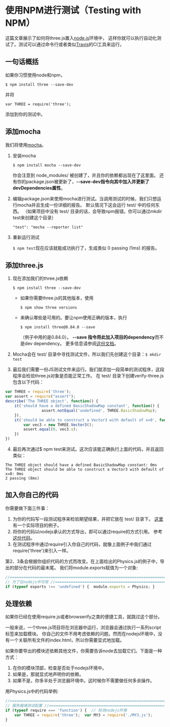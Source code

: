 # 使用NPM进行测试（Testing with NPM）

这篇文章展示了如何将three.js置入[node.js](https://nodejs.org/en/)环境中， 这样你就可以执行自动化测试了。测试可以通过命令行或者类似[Travis](https://travis-ci.org/)的CI工具来运行。

## 一句话概括

如果你习惯使用node和npm，

`$ npm install three --save-dev`

并将

`var THREE = require('three');`

添加到你的测试中。



## 添加mocha

我们将使用[mocha](https://mochajs.org/)。

1. 安装mocha

   `$ npm install mocha --save-dev`

   你会注意到 node_modules/ 被创建了，并且你的依赖都出现在了这里面。 还有你的package.json被更新了，**--save-dev指令向其中加入并更新了devDependencies属性**。

2. 编辑package.json来使用mocha进行测试。当调用测试的时候，我们只想运行mocha并且生成一份详细的报告。 默认情况下这会运行 test/ 中的任何东西。 （如果项目中没有 test/ 目录的话，会导致npm报错。你可以通过mkdir test来创建这个目录）

   `"test": "mocha --reporter list"`

3. 重新运行测试

   `$ npm test`现在应该就能成功执行了，生成类似 0 passing (1ms) 的报告。

## 添加three.js

1. 现在添加我们的three.js依赖

   ```
   $ npm install three --save-dev
   ```

   - 如果你需要three.js的其他版本，使用

     `$ npm show three versions`

   - 来确认哪些是可用的。要让npm使用正确的版本，执行

     `$ npm install three@0.84.0 --save`

     （例子中用的是0.84.0）。 **--save 指令将此加入项目的dependency**而不是dev dependency。 更多信息请参阅[这份文档](https://www.npmjs.org/doc/json.html)。

2. Mocha会在 test/ 目录中寻找测试文件，所以我们先创建这个目录：`$ mkdir test`

3. 最后我们需要一份JS测试文件来运行。我们就添加一段简单的测试程序，这段程序会检验three.js对象是否能正常工作。 在 test/ 目录下创建verify-three.js包含以下代码：

```js
var THREE = require('three'); 
var assert = require("assert"); 
describe('The THREE object', function() {  
    it('should have a defined BasicShadowMap constant', function() {   
                assert.notEqual('undefined', THREE.BasicShadowMap);  
    }),   
    it('should be able to construct a Vector3 with default of x=0', function() {    
        var vec3 = new THREE.Vector3();    
        assert.equal(0, vec3.x);  
    }) 
})
```

4. 最后再次通过$ npm test来测试。这次应该能正确执行上面的代码，并且返回类似：

```
The THREE object should have a defined BasicShadowMap constant: 0ms 
The THREE object should be able to construct a Vector3 with default of x=0: 0ms 
2 passing (8ms)
```


## 加入你自己的代码

你需要做下面三件事：

1. 为你的代码写一段测试程序来检验期望结果，并把它放在 test/ 目录下。 [这里](https://github.com/air/encounter/blob/master/test/Physics-test.js)有一个实际项目的例子。
2. 将你的代码以nodejs承认的方式导出，即可以通过require的方式引用。 参考[这份代码](https://github.com/air/encounter/blob/master/js/Physics.js)。
3. 在测试程序中通过require引入你自己的代码，就像上面例子中我们通过require('three')来引入一样。

第2、3条会根据你组织代码的方式而改变。在上面给出的Physics.js的例子中，导出的部分在代码的最末尾。 我们将module.exports赋值为一个对象:

```js
//============================================================================= 
// 为了在nodejs中可用 //============================================================================= 
if (typeof exports !== 'undefined') {  module.exports = Physics; }
```

## 处理依赖

如果你已经在使用require.js或者browserify之类的便捷工具，就跳过这个部分。

一般来说，一个three.js项目将在浏览器中运行，浏览器会通过执行一系列script标签来加载模块。 你自己的文件不用考虑依赖的问题。然而在nodejs环境中，没有一个关联所有文件的index.html，所以你需要显式地加载。

如果你要导出的模块还依赖其他文件，你需要告诉node去加载它们。下面是一种方式：

1. 在你的模块顶部，检查是否处于nodejs环境中。
2. 如果是，那就显式地声明你的依赖。
3. 如果不是，你多半处于浏览器环境中。这时候你不需要做任何多余操作。

用Physics.js中的代码举例:

```js
//============================================================================= 
// 服务器端测试配置 //============================================================================= 
if (typeof require === 'function') {  // 检测nodejs环境
	var THREE = require('three');  var MY3 = require('./MY3.js'); 
}
```

